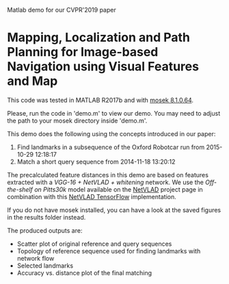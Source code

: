  Matlab demo for our CVPR'2019 paper
# Mapping, Localization and Path Planning for Image-based Navigation using Visual Features and Map

This code was tested in MATLAB R2017b and with [mosek 8.1.0.64](https://www.mosek.com/downloads/).

Please, run the code in 'demo.m' to view our demo.
You may need to adjust the path to your mosek directory inside 'demo.m'.

This demo does the following using the concepts introduced in our paper:
1) Find landmarks in a subsequence of the Oxford Robotcar run from  2015-10-29 12:18:17
2) Match a short query sequence from 2014-11-18 13:20:12

The precalculated feature distances in this demo are based on features extracted with a _VGG-16 + NetVLAD + whitening_ network.
We use the _Off-the-shelf on Pitts30k_ model available on the [NetVLAD](https://www.di.ens.fr/willow/research/netvlad/) project page in combination with this [NetVLAD TensorFlow](https://github.com/uzh-rpg/netvlad_tf_open) implementation.   

If you do not have mosek installed, you can have a look at the saved
figures in the results folder instead.

The produced outputs are:
- Scatter plot of original reference and query sequences
- Topology of reference sequence used for finding landmarks with network flow
- Selected landmarks
- Accuracy vs. distance plot of the final matching

